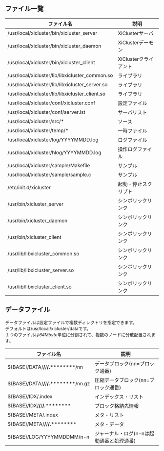 ## ファイル一覧

|ファイル名                                       |説明|
|-------------------------------------------------|---------------|
|/usr/local/xicluster/bin/xicluster_server        |XiClusterサーバ|
|/usr/local/xicluster/bin/xicluster_daemon        |XiClusterデーモン|
|/usr/local/xicluster/bin/xicluster_client        |XiClusterクライアント|
|/usr/local/xicluster/lib/libxicluster_common.so  |ライブラリ|
|/usr/local/xicluster/lib/libxicluster_server.so  |ライブラリ|
|/usr/local/xicluster/lib/libxicluster_client.so  |ライブラリ|
|/usr/local/xicluster/conf/xicluster.conf         |設定ファイル|
|/usr/local/xicluster/conf/server.lst             |サーバリスト|
|/usr/local/xicluster/src/*                       |ソース|
|/usr/local/xicluster/temp/*                      |一時ファイル|
|/usr/local/xicluster/log/YYYYMMDD.log            |ログファイル|
|/usr/local/xicluster/hlog/YYYYMMDD.log           |操作ログファイル|
|/usr/local/xicluster/sample/Makefile             |サンプル|
|/usr/local/xicluster/sample/sample.c             |サンプル|
|/etc/init.d/xicluster                            |起動・停止スクリプト|
|/usr/bin/xicluster_server                        |シンボリックリンク|
|/usr/bin/xicluster_daemon                        |シンボリックリンク|
|/usr/bin/xicluster_client                        |シンボリックリンク|
|/usr/lib/libxicluster_common.so                  |シンボリックリンク|
|/usr/lib/libxicluster_server.so                  |シンボリックリンク|
|/usr/lib/libxicluster_client.so                  |シンボリックリンク|

## データファイル  
データファイルは設定ファイルで複数ディレクトリを指定できます。  
デフォルトは/usr/local/xicluster/dataです。  
１つのファイルは*64Mbyte*単位に分割されて、複数のノードに分散配置されます。  
  
|ファイル名                                          |説明|
|----------------------------------------------------|---------------|
|${BASE}/DATA/**/**/**/********.**************/nn    |データブロック(nn=ブロック通番)|
|${BASE}/DATA/**/**/**/********.**************/nn.gz |圧縮データブロック(nn=ブロック通番)|
|${BASE}/IDX/.index                                  |インデックス・リスト|
|${BASE}/IDX/**/**/**/********.**************        |ブロック格納先情報|
|${BASE}/META/.index                                 |メタ・リスト|
|${BASE}/META/**/**/**/********.**************       |メタ・データ|
|${BASE}/LOG/YYYYMMDDMM/n-n                          |ジャーナル・ログ(n-nは起動通番と処理通番)|


